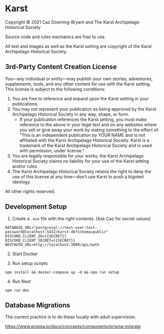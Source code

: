 # Karst

Copyright © 2021 Caz Downing-Bryant and The Karst Archipelago Historical Society

Source code and rules mechanics are free to use.

All text and images as well as the Karst setting are copyright of the Karst Archipelago Historical Society.

## 3rd-Party Content Creation License

You—any individual or entity—may publish your own stories, adventures, supplements, tools, and any other content for use with the Karst setting. This license is subject to the following conditions:

1. You are free to reference and expand upon the Karst setting in your publications.
2. You may not represent your publication as being approved by the Karst Archipelago Historical Society in any way, shape, or form.
   - If your publication references the Karst setting, you must make reference to the above in your legal text and on any websites where you sell or give away your work by stating something to the effect of: “This is an independent publication by YOUR NAME and is not affiliated with the Karst Archipelago Historical Society. Karst is a trademark of the Karst Archipelago Historical Society and is used with permission, under license."
3. You are legally responsible for your works; the Karst Archipelago Historical Society claims no liability for your use of the Karst setting and/or rules.
4. The Karst Archipelago Historical Society retains the right to deny the use of this license at any time—don’t use Karst to push a bigoted ideology.

All other rights reserved.

## Development Setup

1. Create a `.env` file with the right contents. (Ask Caz for secret values)

```
DATABASE_URL="postgresql://test-user:test-password@localhost:5432/karst-db?schema=public"
DISCORD_CLIENT_ID={{SECRET}}
DISCORD_CLIENT_SECRET={{SECRET}}
NEXTAUTH_URL=http://localhost:3000/api/auth
```

2. Start Docker

3. Run setup scripts

```
npm install && docker-compose up -d && npm run setup
```

4. Run Next

```
npm run dev
```

## Database Migrations

The current practice is to do these locally with adult supervision.

https://www.prisma.io/docs/concepts/components/prisma-migrate
